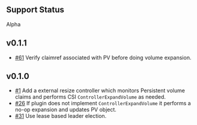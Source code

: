 ## Support Status

Alpha

## v0.1.1

* [#61](https://github.com/kubernetes-csi/external-resizer/pull/61) Verify claimref associated with PV before doing volume expansion.

## v0.1.0

* [#1](https://github.com/kubernetes-csi/external-resizer/pull/1) Add a external resize controller which monitors Persistent volume claims and performs CSI `ControllerExpandVolume` as needed.
* [#26](https://github.com/kubernetes-csi/external-resizer/pull/26) If plugin does not implement `ControllerExpandVolume` it performs a no-op expansion and updates PV object.
* [#31](https://github.com/kubernetes-csi/external-resizer/pull/31) Use lease based leader election.
